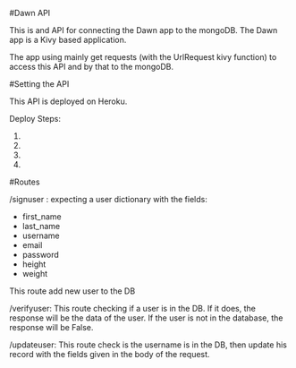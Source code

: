 #Dawn API

This is and API for connecting the Dawn app to the mongoDB. The Dawn app is a Kivy based application.

The app using mainly get requests (with the UrlRequest kivy function) to access this API and by that to the mongoDB.

#Setting the API

This API is deployed on Heroku.

Deploy Steps:

1.
2.
3.
4.

#Routes

/signuser :
expecting a user dictionary with the fields:
* first_name
* last_name
* username
* email
* password
* height
* weight

This route add new user to the DB

/verifyuser: 
This route checking if a user is in the DB. If it
does, the response will be the data of the user. If the 
user is not in the database, the response will be False.

/updateuser: 
This route check is the username is in the DB, then update
his record with the fields given in the body of the request.